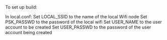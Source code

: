 To set up build:

In local.conf:
  Set LOCAL_SSID to the name of the local Wifi node
  Set PSK_PASSWD to the password of the local wifi
  Set USER_NAME to the user account to be created
  Set USER_PASSWD to the password of the user account being created
